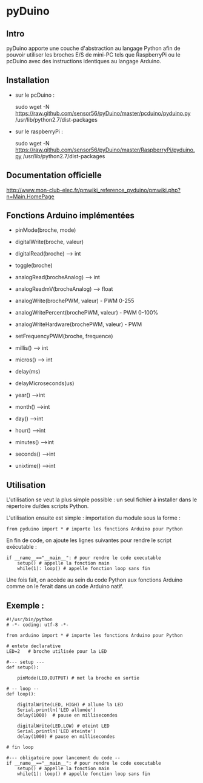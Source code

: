pyDuino
=======

## Intro

pyDuino apporte une couche d'abstraction au langage Python afin de pouvoir utiliser les broches E/S de mini-PC tels que RaspberryPi ou le pcDuino avec des instructions identiques au langage Arduino. 

## Installation 

* sur le pcDuino : 
	
	sudo wget -N https://raw.github.com/sensor56/pyDuino/master/pcduino/pyduino.py /usr/lib/python2.7/dist-packages
	
* sur le raspberryPi :
	
	sudo wget -N https://raw.github.com/sensor56/pyDuino/master/RaspberryPi/pyduino.py /usr/lib/python2.7/dist-packages
	

## Documentation officielle 

http://www.mon-club-elec.fr/pmwiki_reference_pyduino/pmwiki.php?n=Main.HomePage

## Fonctions Arduino implémentées 

* pinMode(broche, mode)
* digitalWrite(broche, valeur)
* digitalRead(broche) --> int
* toggle(broche) 

* analogRead(brocheAnalog) --> int
* analogReadmV(brocheAnalog) --> float 

* analogWrite(brochePWM, valeur) - PWM 0-255
* analogWritePercent(brochePWM, valeur) - PWM 0-100%
* analogWriteHardware(brochePWM, valeur) - PWM
* setFrequencyPWM(broche, frequence) 

* millis() --> int
* micros() --> int
* delay(ms)
* delayMicroseconds(us)
* year() -->int
* month() -->int
* day() -->int
* hour() -->int
* minutes() -->int
* seconds() -->int
* unixtime() -->int 

## Utilisation 

L'utilisation se veut la plus simple possible : un seul fichier à installer dans le répertoire du/des scripts Python.


L'utilisation ensuite est simple : importation du module sous la forme : 
	
	from pyduino import * # importe les fonctions Arduino pour Python 
	
En fin de code, on ajoute les lignes suivantes pour rendre le script exécutable : 

	if __name__=="__main__": # pour rendre le code executable 
  		setup() # appelle la fonction main
		while(1): loop() # appelle fonction loop sans fin
	
	
Une fois fait, on accède au sein du code Python aux fonctions Arduino comme on le ferait dans un code Arduino natif. 

## Exemple : 

	#!/usr/bin/python
	# -*- coding: utf-8 -*-

	from arduino import * # importe les fonctions Arduino pour Python

	# entete declarative
	LED=2   # broche utilisée pour la LED
	
	#--- setup --- 
	def setup():
 	 
		pinMode(LED,OUTPUT) # met la broche en sortie

	# -- loop -- 
	def loop():
	
		digitalWrite(LED, HIGH) # allume la LED
		Serial.println('LED allumée')
		delay(1000)  # pause en millisecondes
		
		digitalWrite(LED,LOW) # eteint LED
		Serial.println('LED éteinte')
		delay(1000) # pause en millisecondes

	# fin loop
	
	#--- obligatoire pour lancement du code -- 
	if __name__=="__main__": # pour rendre le code executable 
		setup() # appelle la fonction main
		while(1): loop() # appelle fonction loop sans fin

